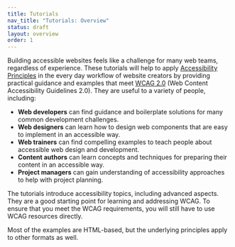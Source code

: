 ```yaml
---
title: Tutorials
nav_title: "Tutorials: Overview"
status: draft
layout: overview
order: 1
---
```


Building accessible websites feels like a challenge for many web teams, regardless of experience. These tutorials will help to apply [Accessibility Principles](http://www.w3.org/WAI/intro/people-use-web/principles) in the every day workflow of website creators by providing practical guidance and examples that meet [WCAG 2.0](http://www.w3.org/WAI/intro/wcag) (Web Content Accessibility Guidelines 2.0). They are useful to a variety of people, including:

* **Web developers** can find guidance and boilerplate solutions for many common development challenges.
* **Web designers** can learn how to design web components that are easy to implement in an accessible way.
* **Web trainers** can find compelling examples to teach people about accessible web design and development.
* **Content authors** can learn concepts and techniques for preparing their content in an accessible way.
* **Project managers** can gain understanding of accessibility approaches to help with project planning.

The tutorials introduce accessibility topics, including advanced aspects. They are a good starting point for learning and addressing WCAG. To ensure that you meet the WCAG requirements, you will still have to use WCAG resources directly.

Most of the examples are HTML-based, but the underlying principles apply to other formats as well.
